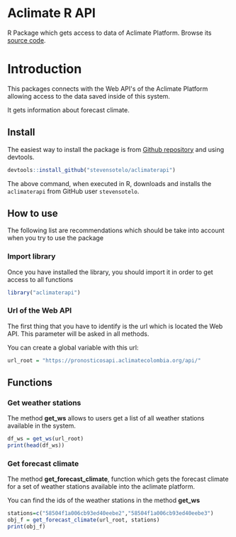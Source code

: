 
<!-- README.md is generated from README.Rmd. Please edit that file -->

# Aclimate R API

R Package which gets access to data of Aclimate Platform. Browse its 
[source code](https://github.com/stevensotelo/aclimaterapi/).

# Introduction

This packages connects with the Web API's of the Aclimate Platform allowing access to the data saved inside of this system.

It gets information about forecast climate.

## Install

The easiest way to install the package is from [Github repository](https://github.com/stevensotelo/aclimaterapi/) and using devtools.

``` r
devtools::install_github("stevensotelo/aclimaterapi")
```
The above command, when executed in R, downloads and installs the `aclimaterapi` from GitHub user `stevensotelo`.

## How to use

The following list are recommendations which should be take into account when you try to use the package

### Import library

Once you have installed the library, you should import it in order to get access to all functions

``` r
library("aclimaterapi")
```

### Url of the Web API

The first thing that you have to identify is the url which is located the Web API. This parameter will be asked in all methods. 

You can create a global variable with this url:

``` r
url_root = "https://pronosticosapi.aclimatecolombia.org/api/"
```

## Functions

### Get weather stations

The method **get_ws** allows to users get a list of all weather stations available in the system.

``` r
df_ws = get_ws(url_root)
print(head(df_ws))
```

### Get forecast climate

The method **get_forecast_climate**, function which gets the forecast climate for a set of weather stations available into the aclimate platform.

You can find the ids of the weather stations in the method **get_ws**

``` r
stations=c("58504f1a006cb93ed40eebe2","58504f1a006cb93ed40eebe3")
obj_f = get_forecast_climate(url_root, stations)
print(obj_f)
```